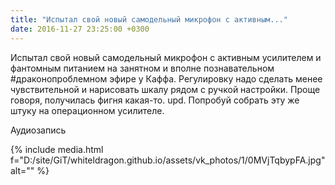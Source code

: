 ```yaml
---
title: "Испытал свой новый самодельный микрофон с активным..."
date: 2016-11-27 23:25:00 +0300
---
```


Испытал свой новый самодельный микрофон с активным усилителем и фантомным питанием на занятном и вполне познавательном #драконопроблемном эфире у Каффа. Регулировку надо сделать менее чувствительной и нарисовать шкалу рядом с ручкой настройки. Проще говоря, получилась фигня какая-то.
upd. Попробуй собрать эту же штуку на операционном усилителе.

Аудиозапись

{% include media.html f="D:/site/GiT/whiteldragon.github.io/assets/vk_photos/1/0MVjTqbypFA.jpg" alt="" %}
